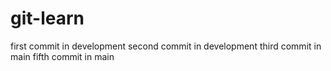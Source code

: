 # git-learn
first commit in development
second commit in development
third commit in main
fifth commit in main
